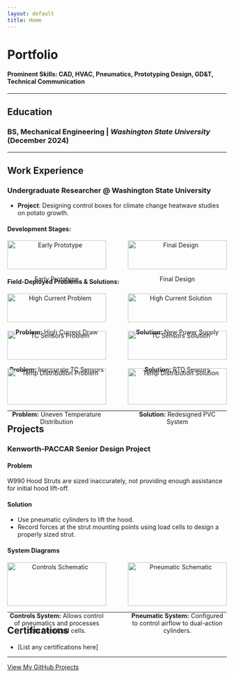 ```yaml
---
layout: default
title: Home
---
```


# **Portfolio**
#### **Prominent Skills**: CAD, HVAC, Pneumatics, Prototyping Design, GD&T, Technical Communication  

---

## **Education**
### **BS, Mechanical Engineering** | *Washington State University* (December 2024)

---

## **Work Experience**

### **Undergraduate Researcher @ Washington State University**
- **Project**: Designing control boxes for climate change heatwave studies on potato growth.

#### **Development Stages**:
<div style="display: flex; justify-content: space-between;">
  <div style="text-align: center; width: 45%;">
    <img src="assets/img/heatbox_early.jpg" alt="Early Prototype" style="width: 100%;">
    <p>Early Prototype</p>
  </div>
  <div style="text-align: center; width: 45%;">
    <img src="assets/img/heatbox_final.jpg" alt="Final Design" style="width: 100%;">
    <p>Final Design</p>
  </div>
</div>

#### **Field-Deployed Problems & Solutions**:
<div style="display: flex; flex-direction: column;">
  <div style="display: flex; justify-content: space-between; margin-bottom: 20px;">
    <div style="text-align: center; width: 45%;">
      <img src="assets/img/field_high_current_problem.jpg" alt="High Current Problem" style="width: 100%;">
      <p><strong>Problem:</strong> High Current Draw</p>
    </div>
    <div style="text-align: center; width: 45%;">
      <img src="assets/img/field_high_current_solution.jpg" alt="High Current Solution" style="width: 100%;">
      <p><strong>Solution:</strong> New Power Supply</p>
    </div>
  </div>
  <div style="display: flex; justify-content: space-between; margin-bottom: 20px;">
    <div style="text-align: center; width: 45%;">
      <img src="assets/img/field_tcsensor_problem.jpg" alt="TC Sensors Problem" style="width: 100%;">
      <p><strong>Problem:</strong> Inaccurate TC Sensors</p>
    </div>
    <div style="text-align: center; width: 45%;">
      <img src="assets/img/field_tcsensor_solution.jpg" alt="TC Sensors Solution" style="width: 100%;">
      <p><strong>Solution:</strong> RTD Sensors</p>
    </div>
  </div>
  <div style="display: flex; justify-content: space-between;">
    <div style="text-align: center; width: 45%;">
      <img src="assets/img/field_temp_distribution_problem.jpg" alt="Temp Distribution Problem" style="width: 100%;">
      <p><strong>Problem:</strong> Uneven Temperature Distribution</p>
    </div>
    <div style="text-align: center; width: 45%;">
      <img src="assets/img/field_temp_distribution_solution.jpg" alt="Temp Distribution Solution" style="width: 100%;">
      <p><strong>Solution:</strong> Redesigned PVC System</p>
    </div>
  </div>
</div>

---

## **Projects**

### **Kenworth-PACCAR Senior Design Project**
#### **Problem**  
W990 Hood Struts are sized inaccurately, not providing enough assistance for initial hood lift-off.  

#### **Solution**  
- Use pneumatic cylinders to lift the hood.  
- Record forces at the strut mounting points using load cells to design a properly sized strut.  

#### **System Diagrams**
<div style="display: flex; justify-content: space-between;">
  <div style="text-align: center; width: 45%;">
    <img src="assets/img/controls-schematic.jpg" alt="Controls Schematic" style="width: 100%;">
    <p><strong>Controls System:</strong> Allows control of pneumatics and processes data from load cells.</p>
  </div>
  <div style="text-align: center; width: 45%;">
    <img src="assets/img/pneumatic-schematic.jpg" alt="Pneumatic Schematic" style="width: 100%;">
    <p><strong>Pneumatic System:</strong> Configured to control airflow to dual-action cylinders.</p>
  </div>
</div>

---

## **Certifications**
- [List any certifications here]

---

[View My GitHub Projects](https://github.com/yourusername)


